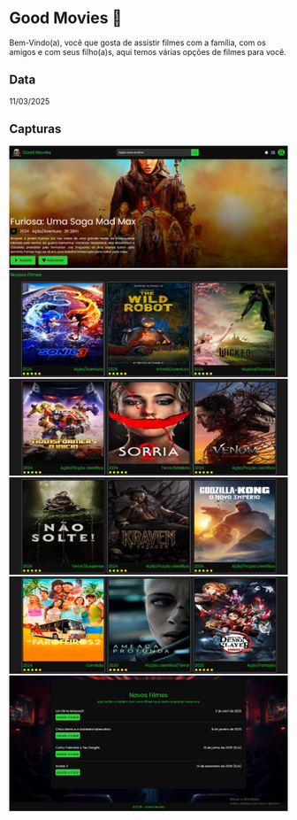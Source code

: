 # Good Movies 🎥
Bem-Vindo(a), você que gosta de assistir filmes com a família, com os amigos e com seus filho(a)s, aqui temos várias opções de filmes para você.

## Data
11/03/2025

## Capturas
<div>
   <img src="./Capturas/Captura1.png">
   <img src="./Capturas/Captura2.png">
   <img src="./Capturas/Captura3.png">
   <img src="./Capturas/Captura4.png">
   <img src="./Capturas/Captura5.png">
   <img src="./Capturas/Captura6.png">
</div>